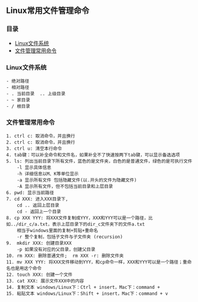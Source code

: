 ## Linux常用文件管理命令


### 目录
* [Linux文件系统](#Linux)
* [文件管理常用命令](#Command)

<a id="Linux"></a>
### Linux文件系统  
    - 绝对路径  
    - 相对路径  
    - . 当前目录  .. 上级目录  
    - ~ 家目录  
    - / 根目录  

<a id="Command"></a>
### 文件管理常用命令  
    1. ctrl c: 取消命令，并且换行
    2. ctrl c: 取消命令，并且换行
    3. ctrl u: 清空本行命令
    4. tab键：可以补全命令和文件名，如果补全不了快速按两下tab键，可以显示备选选项
    5. ls: 列出当前目录下所有文件，蓝色的是文件夹，白色的是普通文件，绿色的是可执行文件
        -l 显示具体信息
        -h 详细信息以M、K等单位显示
        -a 显示所有文件 包括隐藏文件(以.开头的文件为隐藏文件)
        -A 显示所有文件，但不包括当前目录和上层目录
    6. pwd: 显示当前路径
    7. cd XXX: 进入XXX目录下, 
        cd .. 返回上层目录
        cd - 返回上一个目录
    8. cp XXX YYY: 将XXX文件复制成YYY，XXX和YYY可以是一个路径，比如../dir_c/a.txt，表示上层目录下的dir_c文件夹下的文件a.txt
        相当于windows里面的复制+剪贴+重命名
        -r 整个复制，包括子文件与子文件夹 (recursion)
    9.  mkdir XXX: 创建目录XXX
        -p 如果没有对应的父目录，创建父目录
    10. rm XXX: 删除普通文件;  rm XXX -r: 删除文件夹
    11. mv XXX YYY: 将XXX文件移动到YYY，和cp命令一样，XXX和YYY可以是一个路径；重命名也是用这个命令
    12. touch XXX: 创建一个文件 
    13. cat XXX: 展示文件XXX中的内容
    14. 复制文本 windows/Linux下：Ctrl + insert，Mac下：command + 
    15. 粘贴文本 windows/Linux下：Shift + insert，Mac下：command + v
